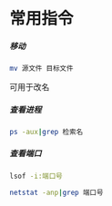 # 常用指令

##### 移动

```bash
mv 源文件 目标文件
```

可用于改名

##### 查看进程

```bash
ps -aux|grep 检索名
```

##### 查看端口

```bash
lsof -i:端口号
```

```bash
netstat -anp|grep 端口号
```

